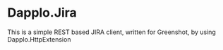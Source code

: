# Dapplo.Jira
This is a simple REST based JIRA client, written for Greenshot, by using Dapplo.HttpExtension
